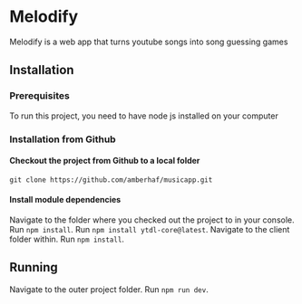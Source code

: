 # Melodify

Melodify is a web app that turns youtube songs into song guessing games

## Installation

### Prerequisites

To run this project, you need to have node js installed on your computer

### Installation from Github

#### Checkout the project from Github to a local folder

`git clone https://github.com/amberhaf/musicapp.git`

#### Install module dependencies

Navigate to the folder where you checked out the project to in your console. Run `npm install`.
Run `npm install ytdl-core@latest`.
Navigate to the client folder within. Run `npm install`.

## Running

Navigate to the outer project folder. Run `npm run dev`.
